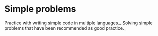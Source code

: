 # Simple problems
Practice with writing simple code in multiple languages._ 
Solving simple problems that have been recommended as good practice._
